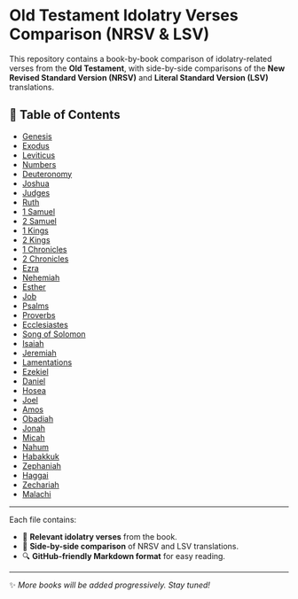 # Old Testament Idolatry Verses Comparison (NRSV & LSV)

This repository contains a book-by-book comparison of idolatry-related verses from the **Old Testament**, with side-by-side comparisons of the **New Revised Standard Version (NRSV)** and **Literal Standard Version (LSV)** translations.

## 📖 Table of Contents

- [Genesis](01_Genesis.md)
- [Exodus](02_Exodus.md)
- [Leviticus](03_Leviticus.md)
- [Numbers](04_Numbers.md)
- [Deuteronomy](05_Deuteronomy.md)
- [Joshua](06_Joshua.md)
- [Judges](07_Judges.md)
- [Ruth](08_Ruth.md)
- [1 Samuel](09_1Samuel.md)
- [2 Samuel](10_2Samuel.md)
- [1 Kings](11_1Kings.md)
- [2 Kings](12_2Kings.md)
- [1 Chronicles](13_1Chronicles.md)
- [2 Chronicles](14_2Chronicles.md)
- [Ezra](15_Ezra.md)
- [Nehemiah](16_Nehemiah.md)
- [Esther](17_Esther.md)
- [Job](18_Job.md)
- [Psalms](19_Psalms.md)
- [Proverbs](20_Proverbs.md)
- [Ecclesiastes](21_Ecclesiastes.md)
- [Song of Solomon](22_SongOfSolomon.md)
- [Isaiah](23_Isaiah.md)
- [Jeremiah](24_Jeremiah.md)
- [Lamentations](25_Lamentations.md)
- [Ezekiel](26_Ezekiel.md)
- [Daniel](27_Daniel.md)
- [Hosea](28_Hosea.md)
- [Joel](29_Joel.md)
- [Amos](30_Amos.md)
- [Obadiah](31_Obadiah.md)
- [Jonah](32_Jonah.md)
- [Micah](33_Micah.md)
- [Nahum](34_Nahum.md)
- [Habakkuk](35_Habakkuk.md)
- [Zephaniah](36_Zephaniah.md)
- [Haggai](37_Haggai.md)
- [Zechariah](38_Zechariah.md)
- [Malachi](39_Malachi.md)

---

Each file contains:
- 📜 **Relevant idolatry verses** from the book.
- 📖 **Side-by-side comparison** of NRSV and LSV translations.
- 🔍 **GitHub-friendly Markdown format** for easy reading.

---

✨ *More books will be added progressively. Stay tuned!*
